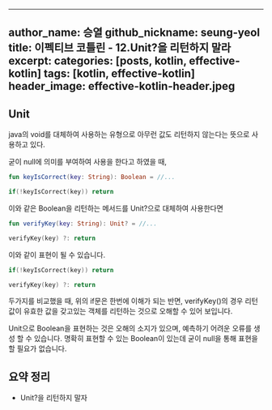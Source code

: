 
---
author_name: 승열
github_nickname: seung-yeol
title: 이펙티브 코틀린 - 12.Unit?을 리턴하지 말라
excerpt: 
categories: [posts, kotlin, effective-kotlin]
tags: [kotlin, effective-kotlin]
header_image: effective-kotlin-header.jpeg
---

## Unit 
java의 void를 대체하여 사용하는 유형으로 아무런 값도 리턴하지 않는다는 뜻으로 사용하고 있다.

굳이 null에 의미를 부여하여 사용을 한다고 하였을 때,
```kotlin
fun keyIsCorrect(key: String): Boolean = //...

if(!keyIsCorrect(key)) return
```
이와 같은 Boolean을 리턴하는 메서드를 Unit?으로 대체하여 사용한다면

```kotlin
fun verifyKey(key: String): Unit? = //...

verifyKey(key) ?: return 
```
이와 같이 표현이 될 수 있습니다.

```kotlin
if(!keyIsCorrect(key)) return

verifyKey(key) ?: return 
```
두가지를 비교했을 때, 위의 if문은 한번에 이해가 되는 반면,
verifyKey()의 경우 리턴값이 유효한 값을 갖고있는 객체를 리턴하는 것으로 오해할 수 있어 보입니다.

Unit으로 Boolean을 표현하는 것은 오해의 소지가 있으며, 예측하기 어려운 오류를 생성 할 수 있습니다.
명확히 표현할 수 있는 Boolean이 있는데 굳이 null을 통해 표현을 할 필요가 없습니다.

## 요약 정리
- Unit?을 리턴하지 말자
